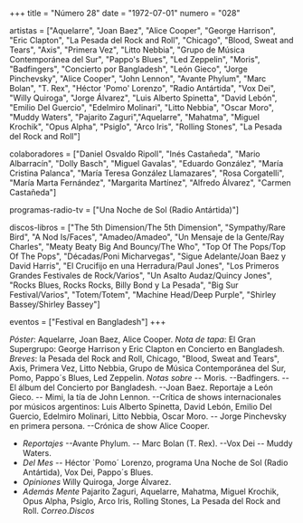 +++
title = "Número 28"
date = "1972-07-01"
numero = "028"

artistas = ["Aquelarre", "Joan Baez", "Alice Cooper", "George Harrison", "Eric Clapton", "La Pesada del Rock and Roll", "Chicago", "Blood, Sweat and Tears", "Axis", "Primera Vez", "Litto Nebbia", "Grupo de Música Contemporánea del Sur", "Pappo's Blues", "Led Zeppelin", "Moris", "Badfingers", "Concierto por Bangladesh", "León Gieco", "Jorge Pinchevsky", "Alice Cooper", "John Lennon", "Avante Phylum", "Marc Bolan", "T. Rex", "Héctor 'Pomo' Lorenzo", "Radio Antártida", "Vox Dei", "Willy Quiroga", "Jorge Álvarez", "Luis Alberto Spinetta", "David Lebón", "Emilio Del Guercio", "Edelmiro Molinari", "Litto Nebbia", "Oscar Moro", "Muddy Waters", "Pajarito Zaguri","Aquelarre", "Mahatma", "Miguel Krochik", "Opus Alpha", "Psiglo", "Arco Iris", "Rolling Stones", "La Pesada del Rock and Roll"]

colaboradores = ["Daniel Osvaldo Ripoll", "Inés Castañeda", "Mario Albarracín", "Dolly Basch", "Miguel Gavalas", "Eduardo González", "María Cristina Palanca", "María Teresa González Llamazares", "Rosa Corgatelli", "María Marta Fernández", "Margarita Martínez", "Alfredo Álvarez", "Carmen Castañeda"]

programas-radio-tv = ["Una Noche de Sol (Radio Antártida)"]

discos-libros = ["The 5th Dimension/The 5th Dimension", "Sympathy/Rare Bird", "A Nod Is/Faces", "Amadeo/Amadeo", "Un Mensaje de la Gente/Ray Charles", "Meaty Beaty Big And Bouncy/The Who", "Top Of The Pops/Top Of The Pops", "Décadas/Poni Micharvegas", "Sigue Adelante/Joan Baez y David Harris", "El Crucifijo en una Herradura/Paul Jones", "Los Primeros Grandes Festivales de Rock/Varios", "Un Asalto Audaz/Quincy Jones", "Rocks Blues, Rocks Rocks, Billy Bond y La Pesada", "Big Sur Festival/Varios", "Totem/Totem", "Machine Head/Deep Purple", "Shirley Bassey/Shirley Bassey"]

eventos = ["Festival en Bangladesh"]
+++

*Póster*: Aquelarre, Joan Baez, Alice Cooper. 
*Nota de tapa*: El Gran Supergrupo: George Harrison y Eric Clapton en Concierto en Bangladesh. 
*Breves*: la Pesada del Rock and Roll, Chicago, "Blood, Sweat and Tears", Axis, Primera Vez, Litto Nebbia, Grupo de Música Contemporánea del Sur, Pomo, Pappo´s Blues, Led Zeppelin. 
*Notas sobre*
-- Moris. 
--Badfingers. 
--El álbum del Concierto por Bangladesh. 
--Joan Baez. Reportaje a León Gieco. 
-- Mimi, la tía de John Lennon.
--Crítica de shows internacionales por músicos argentinos: Luis Alberto Spinetta, David Lebón, Emilio Del Guercio, Edelmiro Molinari, Litto Nebbia, Oscar Moro.
-- Jorge Pinchevsky en primera persona. 
--Crónica de show Alice Cooper.
 - *Reportajes*
--Avante Phylum. 
-- Marc Bolan (T. Rex). 
--Vox Dei
-- Muddy Waters.
- *Del Mes*
-- Héctor `Pomo´ Lorenzo, programa Una Noche de Sol (Radio Antártida), Vox Dei, Pappo´s Blues. 
- *Opiniones* Willy Quiroga, Jorge Álvarez. 
- *Además Mente* Pajarito Zaguri, Aquelarre, Mahatma, Miguel Krochik, Opus Alpha, Psiglo, Arco Iris, Rolling Stones, La Pesada del Rock and Roll. 
*Correo*.*Discos*
